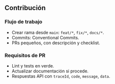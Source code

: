 ## Contribución

### Flujo de trabajo
- Crear rama desde `main`: `feat/*`, `fix/*`, `docs/*`.
- Commits: Conventional Commits.
- PRs pequeños, con descripción y checklist.

### Requisitos de PR
- Lint y tests en verde.
- Actualizar documentación si procede.
- Respuestas API con `traceId`, `code`, `message`, `data`.


